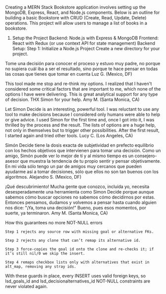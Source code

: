 Creating a MERN Stack Bookstore application involves setting up the MongoDB, Express, React, and Node.js components. Below is an outline for building a basic Bookstore with CRUD (Create, Read, Update, Delete) operations. This project will allow users to manage a list of books in a bookstore.

1. Setup the Project
Backend: Node.js with Express & MongoDB
Frontend: React with Redux (or use context API for state management)
Backend Setup:
Step 1: Initialize a Node.js Project
Create a new directory for your project.


Tome una decisi&oacute;n para conocer el proceso y estuvo muy padre, no porque no supiera cu&aacute;l iba a ser el resultado, sino porque te hace pensar en todas las cosas que tienes que tomar en cuenta
Luz G. (Mexico, DF)


This tool made me stop and re-think my options. I realized that I haven't considered some critical factors that are important to me, which none of the options I have were delivering. This is great analytical support for any type of decision. THX Simon for your help.
Amy M. (Santa Monica, CA)


Let Simon Decide is an interesting, powerful tool. I was reluctant to use any tool to make decisions because I considered only humans were able to help or give advice. I used Simon for the first time and, once I got into it, I was thrilled by the process and the result. The lists of options are a huge help, not only in themselves but to trigger other possibilities. After the first result, I started again and tried other tools.
Lucy C. (Los Angeles, CA)


Sim&oacute;n Decide tiene la dosis exacta de subjetividad en prefecto equilibrio con los hechos objetivos que intervienen para tomar una decisi&oacute;n. Como un amigo, Sim&oacute;n puede ver lo mejor de t&iacute; y al mismo tiempo es un consejero-asesor que muestra la tendencia de tu propio sentir y pensar objetivamente. En mi vida s&oacute;lo tengo un par de amigos muy cercanos que pueden ayudarme as&iacute; a tomar decisiones, s&oacute;lo que ellos no son tan buenos con los algoritmos.
Alejandro S. (Mexico, DF)


&iexcl;Qu&eacute; descubrimiento! Mucha gente que conozco, inclu&iacute;da yo, necesita desesperadamente una herramienta como Simon Decide porque aunque sabemos c&oacute;mo buscar opciones no sabemos c&oacute;mo decidirnos por estas. Entonces pensamos, dudamos y volvemos a pensar hasta cuando alguien nos dice: "&iexcl;Ya, toma una decisi&oacute;n!" Bueno, pues esos momentos, por suerte, ya terminaron.
Amy M. (Santa Monica, CA)

How this guarantees no more NOT-NULL errors

    Step 1 rejects any source row with missing goal or alternative FKs.

    Step 2 rejects any clone that can’t remap its alternative id.

    Step 3 force-copies the goal id onto the clone and re-checks it; if
    it’s still nil/0 we skip the insert.

    Step 4 remaps checkbox lists only with alternatives that exist in
    alt_map, removing any stray ids.

With these guards in place, every INSERT uses valid foreign keys, so
lsd_goals_id and lsd_decisionalternatives_id NOT-NULL constraints are
never violated again.

